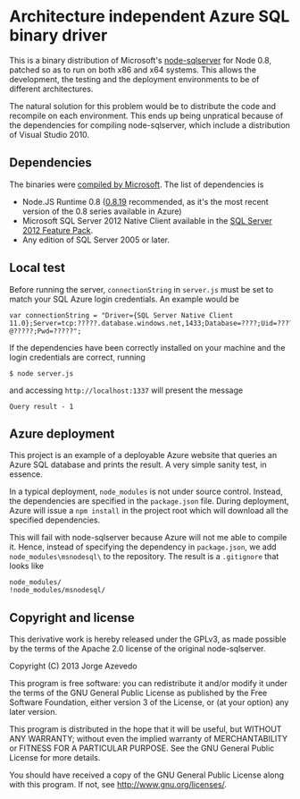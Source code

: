 # Architecture independent Azure SQL binary driver

This is a binary distribution of Microsoft's
[node-sqlserver](https://github.com/WindowsAzure/node-sqlserver) for Node 0.8,
patched so as to run on both x86 and x64 systems. This allows the development,
the testing and the deployment environments to be of different architectures.

The natural solution for this problem would be to distribute the code and
recompile on each environment. This ends up being unpratical because of the
dependencies for compiling node-sqlserver, which include a distribution of
Visual Studio 2010.

## Dependencies

The binaries were [compiled by
Microsoft](http://www.microsoft.com/en-us/download/details.aspx?id=29995). The
list of dependencies is

 * Node.JS Runtime 0.8 ([0.8.19](http://nodejs.org/dist/v0.8.19/) recommended,
   as it's the most recent version of the 0.8 series available in Azure)
 * Microsoft SQL Server 2012 Native Client available in the [SQL Server 2012
   Feature
   Pack](http://www.microsoft.com/en-us/download/details.aspx?id=29065).
 * Any edition of SQL Server 2005 or later.

## Local test

Before running the server, `connectionString` in `server.js` must be set to
match your SQL Azure login credentials. An example would be

    var connectionString = "Driver={SQL Server Native Client 11.0};Server=tcp:?????.database.windows.net,1433;Database=????;Uid=?????@?????;Pwd=?????";

If the dependencies have been correctly installed on your machine and the login
credentials are correct, running

    $ node server.js

and accessing `http://localhost:1337` will present the message

    Query result - 1 

## Azure deployment

This project is an example of a deployable Azure website that queries an Azure
SQL database and prints the result. A very simple sanity test, in essence.

In a typical deployment, `node_modules` is not under source control. Instead,
the dependencies are specified in the `package.json` file. During deployment,
Azure will issue a `npm install` in the project root which will download all
the specified dependencies.

This will fail with node-sqlserver because Azure will not me able to compile
it. Hence, instead of specifying the dependency in `package.json`, we add
`node_modules\msnodesql\` to the repository. The result is a `.gitignore` that looks like

    node_modules/
    !node_modules/msnodesql/

## Copyright and license

This derivative work is hereby released under the GPLv3, as made possible by
the terms of the Apache 2.0 license of the original node-sqlserver.

Copyright (C) 2013 Jorge Azevedo

This program is free software: you can redistribute it and/or modify it under
the terms of the GNU General Public License as published by the Free Software
Foundation, either version 3 of the License, or (at your option) any later
version.

This program is distributed in the hope that it will be useful, but WITHOUT ANY
WARRANTY; without even the implied warranty of MERCHANTABILITY or FITNESS FOR A
PARTICULAR PURPOSE. See the GNU General Public License for more details.

You should have received a copy of the GNU General Public License along with
this program. If not, see http://www.gnu.org/licenses/.
